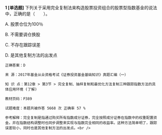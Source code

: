 **1 [单选题]** 下列关于采用完全复制法来构造股票投资组合的股票型指数基金的说法中，正确的是（&emsp;&emsp;）。

A. 股票仓位为100％

B. 不需要调仓换股

C. 不存在跟踪误差

D. 是其他复制方法的出发点

```
正确答案：D

来 源：2017年基金从业资格考试《证券投资基金基础知识》真题汇编（一）

知 识 点：第12章 > 第3节 > 完全复制、抽样复制和最优化方法复制三种跟踪指数方法的具体应用环境 (了解)

教材页码：P389

试题难度：本题共被作答 5668 次 正确率 57 %

参考解释：完全复制是指通过购买所有指数成分证券，完全按照成分证券在指数中的权重配置资金。并在指数结构调整时也同步调整来实现与指数完全相同的收益率。这种方法简单明了，跟踪误差较小，同时也是其他复制方法的出发点。<br />
```

